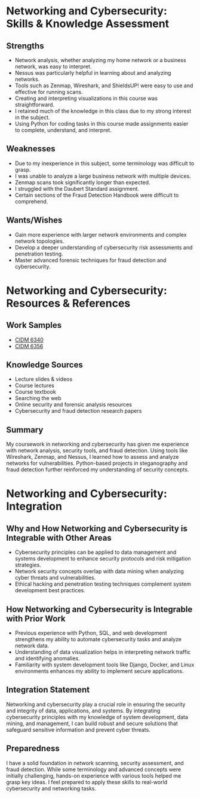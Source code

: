 # Networking and Cybersecurity: Skills & Knowledge Assessment

## Strengths
- Network analysis, whether analyzing my home network or a business network, was easy to interpret.
- Nessus was particularly helpful in learning about and analyzing networks.
- Tools such as Zenmap, Wireshark, and ShieldsUP! were easy to use and effective for running scans.
- Creating and interpreting visualizations in this course was straightforward.
- I retained much of the knowledge in this class due to my strong interest in the subject.
- Using Python for coding tasks in this course made assignments easier to complete, understand, and interpret.

## Weaknesses
- Due to my inexperience in this subject, some terminology was difficult to grasp.
- I was unable to analyze a large business network with multiple devices.
- Zenmap scans took significantly longer than expected.
- I struggled with the Daubert Standard assignment.
- Certain sections of the Fraud Detection Handbook were difficult to comprehend.

## Wants/Wishes
- Gain more experience with larger network environments and complex network topologies.
- Develop a deeper understanding of cybersecurity risk assessments and penetration testing.
- Master advanced forensic techniques for fraud detection and cybersecurity.

# Networking and Cybersecurity: Resources & References

## Work Samples
- [CIDM 6340](https://github.com/BenGCollier/CIDM-6340)
- [CIDM 6356](https://github.com/BenGCollier/CIDM-6356)

## Knowledge Sources
- Lecture slides & videos
- Course lectures
- Course textbook
- Searching the web
- Online security and forensic analysis resources
- Cybersecurity and fraud detection research papers

## Summary
My coursework in networking and cybersecurity has given me experience with network analysis, security tools, and fraud detection. Using tools like Wireshark, Zenmap, and Nessus, I learned how to assess and analyze networks for vulnerabilities. Python-based projects in steganography and fraud detection further reinforced my understanding of security concepts.

# Networking and Cybersecurity: Integration

## Why and How Networking and Cybersecurity is Integrable with Other Areas
- Cybersecurity principles can be applied to data management and systems development to enhance security protocols and risk mitigation strategies.
- Network security concepts overlap with data mining when analyzing cyber threats and vulnerabilities.
- Ethical hacking and penetration testing techniques complement system development best practices.

## How Networking and Cybersecurity is Integrable with Prior Work
- Previous experience with Python, SQL, and web development strengthens my ability to automate cybersecurity tasks and analyze network data.
- Understanding of data visualization helps in interpreting network traffic and identifying anomalies.
- Familiarity with system development tools like Django, Docker, and Linux environments enhances my ability to implement secure applications.

## Integration Statement
Networking and cybersecurity play a crucial role in ensuring the security and integrity of data, applications, and systems. By integrating cybersecurity principles with my knowledge of system development, data mining, and management, I can build robust and secure solutions that safeguard sensitive information and prevent cyber threats.

## Preparedness
I have a solid foundation in network scanning, security assessment, and fraud detection. While some terminology and advanced concepts were initially challenging, hands-on experience with various tools helped me grasp key ideas. I feel prepared to apply these skills to real-world cybersecurity and networking tasks.
